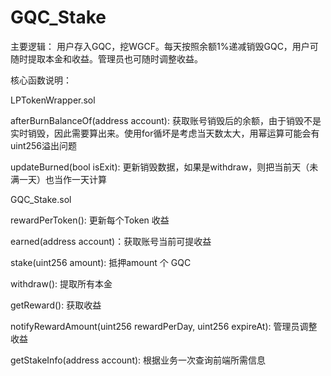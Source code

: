 # GQC_Stake

主要逻辑：
用户存入GQC，挖WGCF。每天按照余额1%递减销毁GQC，用户可随时提取本金和收益。管理员也可随时调整收益。

核心函数说明：

LPTokenWrapper.sol

afterBurnBalanceOf(address account): 获取账号销毁后的余额，由于销毁不是实时销毁，因此需要算出来。使用for循坏是考虑当天数太大，用幂运算可能会有uint256溢出问题

updateBurned(bool isExit): 更新销毁数据，如果是withdraw，则把当前天（未满一天）也当作一天计算


GQC_Stake.sol

rewardPerToken(): 更新每个Token 收益

earned(address account)：获取账号当前可提收益

stake(uint256 amount): 抵押amount 个 GQC

withdraw(): 提取所有本金

getReward(): 获取收益

notifyRewardAmount(uint256 rewardPerDay, uint256 expireAt): 管理员调整收益

getStakeInfo(address account): 根据业务一次查询前端所需信息

